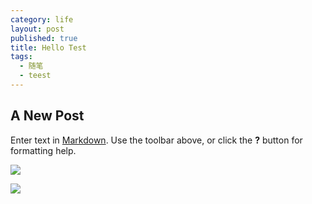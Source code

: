 ```yaml
---
category: life
layout: post
published: true
title: Hello Test
tags: 
  - 随笔
  - teest
---
```


## A New Post

Enter text in [Markdown](http://daringfireball.net/projects/markdown/). Use the toolbar above, or click the **?** button for formatting help.

![](/resources/46dsfg0%20(3).gif)

![](/resources/8%E6%9C%AA%E5%91%BD855%E5%90%8D.jpg)